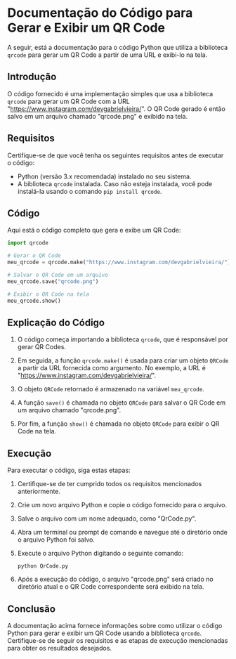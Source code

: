 # Documentação do Código para Gerar e Exibir um QR Code

A seguir, está a documentação para o código Python que utiliza a biblioteca `qrcode` para gerar um QR Code a partir de uma URL e exibi-lo na tela.

## Introdução

O código fornecido é uma implementação simples que usa a biblioteca `qrcode` para gerar um QR Code com a URL "https://www.instagram.com/devgabrielvieira/". O QR Code gerado é então salvo em um arquivo chamado "qrcode.png" e exibido na tela.

## Requisitos

Certifique-se de que você tenha os seguintes requisitos antes de executar o código:

- Python (versão 3.x recomendada) instalado no seu sistema.
- A biblioteca `qrcode` instalada. Caso não esteja instalada, você pode instalá-la usando o comando `pip install qrcode`.

## Código

Aqui está o código completo que gera e exibe um QR Code:

```python
import qrcode

# Gerar o QR Code
meu_qrcode = qrcode.make("https://www.instagram.com/devgabrielvieira/")

# Salvar o QR Code em um arquivo
meu_qrcode.save("qrcode.png")

# Exibir o QR Code na tela
meu_qrcode.show()
```

## Explicação do Código

1. O código começa importando a biblioteca `qrcode`, que é responsável por gerar QR Codes.

2. Em seguida, a função `qrcode.make()` é usada para criar um objeto `QRCode` a partir da URL fornecida como argumento. No exemplo, a URL é "https://www.instagram.com/devgabrielvieira/".

3. O objeto `QRCode` retornado é armazenado na variável `meu_qrcode`.

4. A função `save()` é chamada no objeto `QRCode` para salvar o QR Code em um arquivo chamado "qrcode.png".

5. Por fim, a função `show()` é chamada no objeto `QRCode` para exibir o QR Code na tela.

## Execução

Para executar o código, siga estas etapas:

1. Certifique-se de ter cumprido todos os requisitos mencionados anteriormente.

2. Crie um novo arquivo Python e copie o código fornecido para o arquivo.

3. Salve o arquivo com um nome adequado, como "QrCode.py".

4. Abra um terminal ou prompt de comando e navegue até o diretório onde o arquivo Python foi salvo.

5. Execute o arquivo Python digitando o seguinte comando:

   ```
   python QrCode.py
   ```

6. Após a execução do código, o arquivo "qrcode.png" será criado no diretório atual e o QR Code correspondente será exibido na tela.

## Conclusão

A documentação acima fornece informações sobre como utilizar o código Python para gerar e exibir um QR Code usando a biblioteca `qrcode`. Certifique-se de seguir os requisitos e as etapas de execução mencionadas para obter os resultados desejados.
